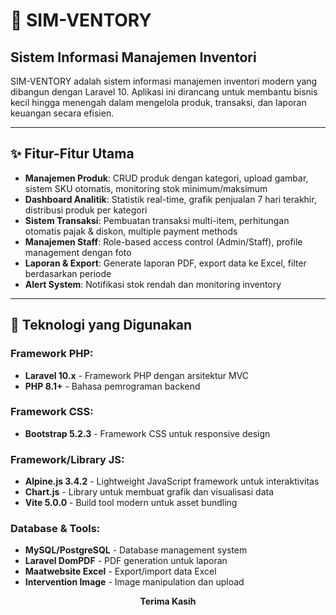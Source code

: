 # 🏪 SIM-VENTORY
## Sistem Informasi Manajemen Inventori

SIM-VENTORY adalah sistem informasi manajemen inventori modern yang dibangun dengan Laravel 10. Aplikasi ini dirancang untuk membantu bisnis kecil hingga menengah dalam mengelola produk, transaksi, dan laporan keuangan secara efisien.

---

## ✨ Fitur-Fitur Utama

- **Manajemen Produk**: CRUD produk dengan kategori, upload gambar, sistem SKU otomatis, monitoring stok minimum/maksimum
- **Dashboard Analitik**: Statistik real-time, grafik penjualan 7 hari terakhir, distribusi produk per kategori
- **Sistem Transaksi**: Pembuatan transaksi multi-item, perhitungan otomatis pajak & diskon, multiple payment methods
- **Manajemen Staff**: Role-based access control (Admin/Staff), profile management dengan foto
- **Laporan & Export**: Generate laporan PDF, export data ke Excel, filter berdasarkan periode
- **Alert System**: Notifikasi stok rendah dan monitoring inventory

---

## 🚀 Teknologi yang Digunakan

### Framework PHP:
- **Laravel 10.x** - Framework PHP dengan arsitektur MVC
- **PHP 8.1+** - Bahasa pemrograman backend

### Framework CSS:
- **Bootstrap 5.2.3** - Framework CSS untuk responsive design

### Framework/Library JS:
- **Alpine.js 3.4.2** - Lightweight JavaScript framework untuk interaktivitas
- **Chart.js** - Library untuk membuat grafik dan visualisasi data
- **Vite 5.0.0** - Build tool modern untuk asset bundling

### Database & Tools:
- **MySQL/PostgreSQL** - Database management system
- **Laravel DomPDF** - PDF generation untuk laporan
- **Maatwebsite Excel** - Export/import data Excel
- **Intervention Image** - Image manipulation dan upload


<div align="center">

**Terima Kasih**

</div>
